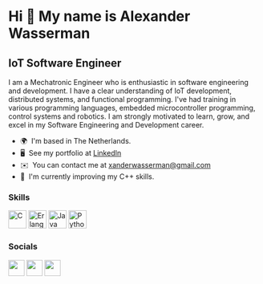 Hi 👋 My name is Alexander Wasserman
====================================

IoT Software Engineer
---------------------

I am a Mechatronic Engineer who is enthusiastic in software engineering and development. I have a clear understanding of IoT development, distributed systems, and functional programming. I've had training in various programming languages, embedded microcontroller programming, control systems and robotics. I am strongly motivated to learn, grow, and excel in my Software Engineering and Development career.

* 🌍  I'm based in The Netherlands.
* 🖥️  See my portfolio at [LinkedIn](https://www.linkedin.com/in/alexander-wasserman-758405a2/)
* ✉️  You can contact me at [xanderwasserman@gmail.com](mailto:xanderwasserman@gmail.com)
* 🧠  I'm currently improving my C++ skills.

### Skills

<p align="left">
<a href="https://docs.microsoft.com/en-us/cpp/?view=msvc-170" target="_blank" rel="noreferrer"><img src="https://raw.githubusercontent.com/danielcranney/readme-generator/main/public/icons/skills/c-colored.svg" width="36" height="36" alt="C" /></a>
<a href="https://www.erlang.org/doc/index.html" target="_blank" rel="noreferrer"><img src="https://www.erlang.org/doc/assets/logo.png" width="36" height="36" alt="Erlang" /></a>
<a href="https://www.oracle.com/java/" target="_blank" rel="noreferrer"><img src="https://raw.githubusercontent.com/danielcranney/readme-generator/main/public/icons/skills/java-colored.svg" width="36" height="36" alt="Java" /></a>
<a href="https://www.python.org/" target="_blank" rel="noreferrer"><img src="https://raw.githubusercontent.com/danielcranney/readme-generator/main/public/icons/skills/python-colored.svg" width="36" height="36" alt="Python" /></a>
</p>

### Socials

<p align="left">
  <a href="https://www.github.com/xanderwasserman" target="_blank" rel="noreferrer"><img src="https://raw.githubusercontent.com/danielcranney/readme-generator/main/public/icons/socials/github.svg" width="32" height="32" /></a>
  <a href="http://www.instagram.com/alexanderwasserman" target="_blank" rel="noreferrer"><img src="https://raw.githubusercontent.com/danielcranney/readme-generator/main/public/icons/socials/instagram.svg" width="32" height="32" /></a>
  <a href="https://www.youtube.com/c/AlexanderWassermanYouTube" target="_blank" rel="noreferrer"><img src="https://raw.githubusercontent.com/danielcranney/readme-generator/main/public/icons/socials/youtube.svg" width="32" height="32" /></a>
</p>
